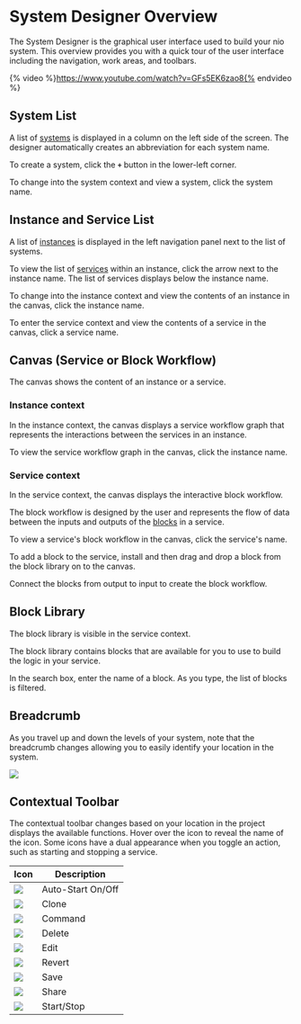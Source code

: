 # System Designer Overview

The System Designer is the graphical user interface used to build your nio system. This overview provides you with a quick tour of the user interface including the navigation, work areas, and toolbars.


{% video %}https://www.youtube.com/watch?v=GFs5EK6zao8{% endvideo %}

## System List

A list of [systems](/systems/README.md) is displayed in a column on the left side of the screen. The designer automatically creates an abbreviation for each system name.

To create a system, click the **`+`** button in the lower-left corner.

To change into the system context and view a system, click the system name.

## Instance and Service List

A list of [instances](/instances/README.md) is displayed in the left navigation panel next to the list of systems.

To view the list of [services](/services/README.md) within an instance, click the arrow next to the instance name. The list of services displays below the instance name.

To change into the instance context and view the contents of an instance in the canvas, click the instance name.

To enter the service context and view the contents of a service in the canvas, click a service name.

## Canvas (Service or Block Workflow)

The canvas shows the content of an instance or a service.

### Instance context

In the instance context, the canvas displays a service workflow graph that represents the interactions between the services in an instance.

To view the service workflow graph in the canvas, click the instance name.

### Service context

In the service context, the canvas displays the interactive block workflow.

The block workflow is designed by the user and represents the flow of data between the inputs and outputs of the [blocks](/blocks/README.md) in a service.

To view a service's block workflow in the canvas, click the service's name.

To add a block to the service, install and then drag and drop a block from the block library on to the canvas.

Connect the blocks from output to input to create the block workflow.

## Block Library

The block library is visible in the service context.

The block library contains blocks that are available for you to use to build the logic in your service.

In the search box, enter the name of a block. As you type, the list of blocks is filtered.

## Breadcrumb

As you travel up and down the levels of your system, note that the breadcrumb changes allowing you to easily identify your location in the system.

![](/img/cloud/hierarchy.gif)

## Contextual Toolbar

The contextual toolbar changes based on your location in the project displays the available functions. Hover over the icon to reveal the name of the icon. Some icons have a dual appearance when you toggle an action, such as starting and stopping a service.

Icon                      |Description       |
--------------------------|------------------|
![](/img/IconAuto.gif)    |Auto-Start On/Off
![](/img/IconClone.gif)   |Clone
![](/img/IconCommand.gif) |Command
![](/img/IconDelete.gif)  |Delete
![](/img/IconEdit.gif)    |Edit
![](/img/IconRevert.gif)  |Revert
![](/img/IconSave.gif)    |Save
![](/img/IconShare.gif)   |Share
![](/img/IconStopAnim.gif)|Start/Stop
